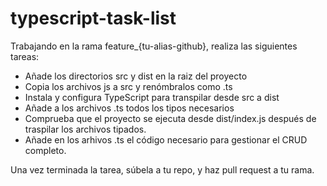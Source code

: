 # typescript-task-list

Trabajando en la rama feature_{tu-alias-github}, realiza las siguientes tareas:

- Añade los directorios src y dist en la raiz del proyecto
- Copia los archivos js a src y renómbralos como .ts
- Instala y configura TypeScript para transpilar desde src a dist
- Añade a los archivos .ts todos los tipos necesarios
- Comprueba que el proyecto se ejecuta desde dist/index.js después de traspilar los archivos tipados.
- Añade en los arhivos .ts el código necesario para gestionar el CRUD completo.

Una vez terminada la tarea, súbela a tu repo, y haz pull request a tu rama.